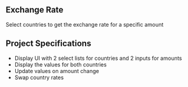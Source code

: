 ## Exchange Rate

Select countries to get the exchange rate for a specific amount

## Project Specifications

- Display UI with 2 select lists for countries and 2 inputs for amounts
- Display the values for both countries
- Update values on amount change
- Swap country rates
